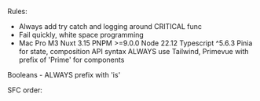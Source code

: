 Rules:

- Always add try catch and logging around CRITICAL func
- Fail quickly, white space programming
- Mac Pro M3 Nuxt 3.15 PNPM >=9.0.0 Node 22.12 Typescript ^5.6.3 Pinia for state, composition API
    syntax ALWAYS use Tailwind, Primevue with prefix of 'Prime' for components

Booleans - ALWAYS prefix with 'is'

SFC order: <script setup lang="ts"> then <template> then <style scoped>

SFC Script Structure:
<script setup lang="ts">
// 1. Imports
import { someHelper } from '~/utils/helpers'
import type { MyType } from '~/types'

// 2. Page/Layout Metadata
definePageMeta({
  layout: 'default',
  middleware: ['auth']
})

// 3. Component Options
defineOptions({
  name: 'MyComponent'
})

// 4. Props and Emits
const props = defineProps<{
  title: string
}>()
const emit = defineEmits<{
  change: [value: string]
}>()

// 5. Core Nuxt Composables
const route = useRoute()
const router = useRouter()
const config = useRuntimeConfig()

// 6. Other Composables (in order of dependency)
const { data: user } = useUser() // depends on core nuxt
const { items } = useCart(user) // depends on user

// 7. Reactive Variables
const count = ref(0)
const name = ref('')

// 8. Computed Properties
const displayName = computed(() => `${user.value?.firstName} ${user.value?.lastName}`)
const items = computed(() => cart.value.items)

// 9. Watchers
watch(count, (newValue) => {
  console.log('Count changed:', newValue)
})

// 10. Lifecycle Hooks
onMounted(() => {
  // Setup code
})

// 11. Methods
function handleClick() {
  count.value++
}

// 12. Provide/Inject (if needed)
provide('key', value)
</script>